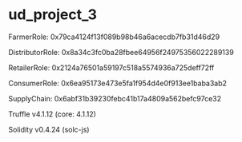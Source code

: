 # ud_project_3

FarmerRole:      0x79ca4124f13f089b98b46a6acecdb7fb31d46d29

DistributorRole: 0x8a34c3fc0ba28fbee64956f24975356022289139

RetailerRole:    0x2124a76501a59197c518a5574936a725deff72ff

ConsumerRole:    0x6ea95173e473e5fa1f954d4e0f913ee1baba3ab2

SupplyChain:     0x6abf31b39230febc41b17a4809a562befc97ce32


Truffle v4.1.12 (core: 4.1.12)

Solidity v0.4.24 (solc-js)

